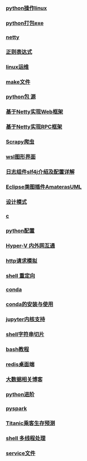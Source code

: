 ### [python操作linux](https://blog.csdn.net/enweitech/article/details/79376394)

### [python打包exe](https://www.jianshu.com/p/c029574187d2)

### [netty](https://www.jianshu.com/p/b9f3f6a16911)

### [正则表达式](https://mp.weixin.qq.com/s?__biz=MzI5OTI4OTY5NQ==&mid=2247485711&idx=1&sn=019030c653bffeb0968f9bf245b6a3a5)

### [linux运维](http://www.zsythink.net/)

### [make文件](https://blog.csdn.net/baidu_38172402/article/details/88864517)

### [python包 源](https://www.lfd.uci.edu/~gohlke/pythonlibs/)

### [基于Netty实现Web框架](https://zhuanlan.zhihu.com/p/36064672)

### [基于Netty实现RPC框架](https://zhuanlan.zhihu.com/p/35720383)

### [Scrapy爬虫](https://www.jianshu.com/p/1e669c17c7ad)

### [wsl图形界面](https://www.jianshu.com/p/8404e34feefe)

### [日志组件slf4j介绍及配置详解](https://blog.csdn.net/u011331383/article/details/51385128)

### [Eclipse类图插件AmaterasUML](https://takezoe.github.io/amateras-update-site/)

### [设计模式](https://github.com/Jasonandy/java-patterns)

### [c](https://zh.cppreference.com/w/c/language)

### [python配置](https://pip.pypa.io/en/stable/user_guide/#configuration)

### [Hyper-V 内外网互通](https://www.cnblogs.com/kasnti/p/11727755.html)

### [http请求模拟](http://httpbin.org/)

### [shell 重定向](https://www.jianshu.com/p/70136d731ca0)

### [conda](https://docs.conda.io/)

### [conda的安装与使用](https://www.jianshu.com/p/edaa744ea47d)

### [jupyter内核支持](https://github.com/jupyter/jupyter/wiki/Jupyter-kernels)

### [shell字符串切片](https://blog.csdn.net/itlinuxp/article/details/79060822)

### [bash教程](https://wangdoc.com/bash/index.html)

### [redis桌面端](https://github.com/qishibo/AnotherRedisDesktopManager/)

### [大数据相关博客](https://www.yuque.com/mayershexiaobin)

### [python进阶](https://blog.csdn.net/qq_27825451?type=blog)

### [pyspark](https://codingdict.com/article/8880)

### [Titanic乘客生存预测](https://github.com/cystanford/Titanic_Data)

### [shell 多线程处理](https://www.cnblogs.com/softidea/p/5279273.html)

### [service文件](https://www.freedesktop.org/software/systemd/man/systemd.service.html)